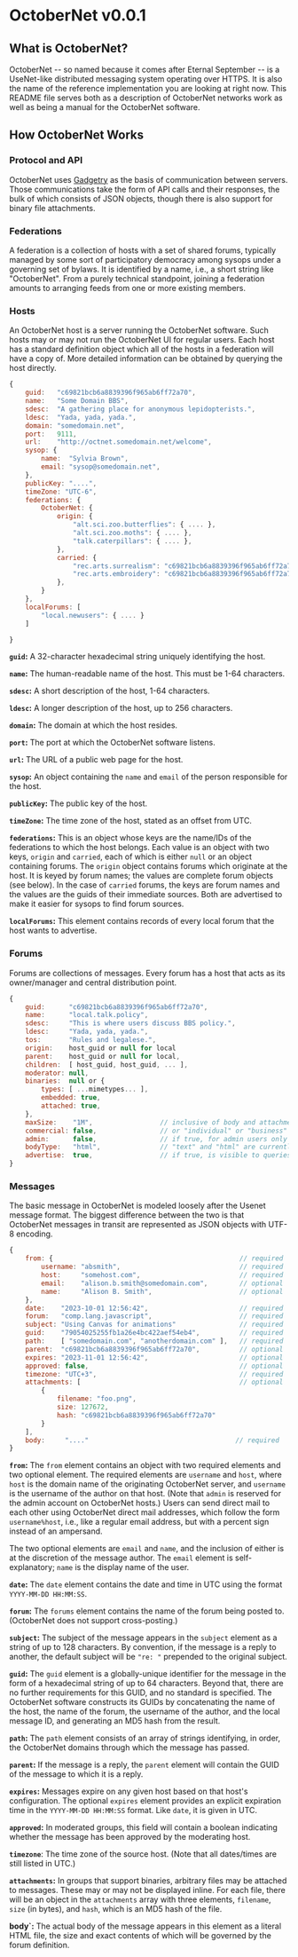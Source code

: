 # OctoberNet v0.0.1

## What is OctoberNet?

OctoberNet -- so named because it comes after Eternal September -- is a
UseNet-like distributed messaging system operating over HTTPS. It is also the
name of the reference implementation you are looking at right now. This README
file serves both as a description of OctoberNet networks work as well as being
a manual for the OctoberNet software.


## How OctoberNet Works

### Protocol and API

OctoberNet uses [Gadgetry](https://www.npmjs.com/package/gadgetry-api) as the
basis of communication between servers. Those communications take the form of
API calls and their responses, the bulk of which consists of JSON objects,
though there is also support for binary file attachments.

### Federations

A federation is a collection of hosts with a set of shared forums, typically
managed by some sort of participatory democracy among sysops under a governing
set of bylaws. It is identified by a name, i.e., a short string like
"OctoberNet". From a purely technical standpoint, joining a federation amounts
to arranging feeds from one or more existing members.


### Hosts

An OctoberNet host is a server running the OctoberNet software. Such hosts may
or may not run the OctoberNet UI for regular users. Each host has a standard
definition object which all of the hosts in a federation will have a copy of.
More detailed information can be obtained by querying the host directly.

```javascript
{
    guid:   "c69821bcb6a8839396f965ab6ff72a70",
    name:   "Some Domain BBS",
    sdesc:  "A gathering place for anonymous lepidopterists.",
    ldesc:  "Yada, yada, yada.",
    domain: "somedomain.net",
    port:   9111,
    url:    "http://octnet.somedomain.net/welcome",
    sysop: {
        name:  "Sylvia Brown",
        email: "sysop@somedomain.net",
    },
    publicKey: "....",
    timeZone: "UTC-6",
    federations: {
        OctoberNet: {
            origin: {
                "alt.sci.zoo.butterflies": { .... },
                "alt.sci.zoo.moths": { .... },
                "talk.caterpillars": { .... },
            },
            carried: {
                "rec.arts.surrealism": "c69821bcb6a8839396f965ab6ff72a70", // source guid
                "rec.arts.embroidery": "c69821bcb6a8839396f965ab6ff72a70",
            },
        }
    },
    localForums: [
        "local.newusers": { .... }
    ]

}
```

**`guid`:** A 32-character hexadecimal string uniquely identifying the host.

**`name`:** The human-readable name of the host. This must be 1-64 characters.

**`sdesc`:** A short description of the host, 1-64 characters.

**`ldesc`:** A longer description of the host, up to 256 characters.

**`domain`:** The domain at which the host resides.

**`port`:** The port at which the OctoberNet software listens.

**`url`:** The URL of a public web page for the host.

**`sysop`:** An object containing the `name` and `email` of the person
responsible for the host.

**`publicKey`:** The public key of the host.

**`timeZone`:** The time zone of the host, stated as an offset from UTC.

**`federations`:** This is an object whose keys are the name/IDs of the
federations to which the host belongs. Each value is an object with two keys,
`origin` and `carried`, each of which is either `null` or an object containing
forums. The `origin` object contains forums which originate at the host. It is
keyed by forum names; the values are complete forum objects (see below). In the
case of `carried` forums, the keys are forum names and the values are the guids
of their immediate sources. Both are advertised to make it easier for sysops to
find forum sources.

**`localForums`:** This element contains records of every local forum that the
host wants to advertise.

### Forums

Forums are collections of messages. Every forum has a host that acts as its
owner/manager and central distribution point.

```javascript
{
    guid:      "c69821bcb6a8839396f965ab6ff72a70",
    name:      "local.talk.policy",
    sdesc:     "This is where users discuss BBS policy.",
    ldesc:     "Yada, yada, yada.",
    tos:       "Rules and legalese.",
    origin:    host_guid or null for local
    parent:    host_guid or null for local,
    children:  [ host_guid, host_guid, ... ],
    moderator: null,
    binaries:  null or {
        types: [ ...mimetypes... ],
        embedded: true,
        attached: true,
    },
    maxSize:    "1M",                 // inclusive of body and attachments
    commercial: false,                // or "individual" or "business"
    admin:      false,                // if true, for admin users only
    bodyType:   "html",               // "text" and "html" are currently supported
    advertise:  true,                 // if true, is visible to queries.
}
```

### Messages

The basic message in OctoberNet is modeled loosely after the Usenet message
format. The biggest difference between the two is that OctoberNet messages in
transit are represented as JSON objects with UTF-8 encoding.

```javascript
{
    from: {                                               // required
        username: "absmith",                              // required
        host:     "somehost.com",                         // required
        email:    "alison.b.smith@somedomain.com",        // optional
        name:     "Alison B. Smith",                      // optional
    },
    date:    "2023-10-01 12:56:42",                       // required
    forum:   "comp.lang.javascript",                      // required
    subject: "Using Canvas for animations"                // required
    guid:    "79054025255fb1a26e4bc422aef54eb4",          // required
    path:    [ "somedomain.com", "anotherdomain.com" ],   // required
    parent:  "c69821bcb6a8839396f965ab6ff72a70",          // optional
    expires: "2023-11-01 12:56:42",                       // optional
    approved: false,                                      // optional
    timezone: "UTC+3",                                    // required
    attachments: [                                        // optional
        {
            filename: "foo.png",
            size: 127672,
            hash: "c69821bcb6a8839396f965ab6ff72a70"
        }
    ],
    body:     "...."                                     // required
}
```

**`from`:** The `from` element contains an object with two required elements and
two optional element. The required elements are `username` and `host`, where
`host` is the domain name of the originating OctoberNet server, and `username`
is the username of the author on that host. (Note that `admin` is reserved for
the admin account on OctoberNet hosts.) Users can send direct mail to each other
using OctoberNet direct mail addresses, which follow the form `username%host`,
i.e., like a regular email address, but with a percent sign instead of an
ampersand.

The two optional elements are `email` and `name`, and the inclusion of either is
at the discretion of the message author. The `email` element is
self-explanatory; `name` is the display name of the user.

**`date`:** The `date` element contains the date and time in UTC using the
format `YYYY-MM-DD HH:MM:SS`.

**`forum`:** The `forums` element contains the name of the forum being posted
to. (OctoberNet does not support cross-posting.)

**`subject`:** The subject of the message appears in the `subject` element as a
string of up to 128 characters. By convention, if the message is a reply to
another, the default subject will be `"re: "` prepended to the original subject.

**`guid`:** The `guid` element is a globally-unique identifier for the message
in the form of a hexadecimal string of up to 64 characters. Beyond that, there
are no further requirements for this GUID, and no standard is specified. The
OctoberNet software constructs its GUIDs by concatenating the name of the host,
the name of the forum, the username of the author, and the local message ID, and
generating an MD5 hash from the result.

**`path`:** The `path` element consists of an array of strings identifying, in
order, the OctoberNet domains through which the message has passed.

**`parent`:** If the message is a reply, the `parent` element will contain the
GUID of the message to which it is a reply.

**`expires`:** Messages expire on any given host based on that host's
configuration. The optional `expires` element provides an explicit expiration
time in the `YYYY-MM-DD HH:MM:SS` format. Like `date`, it is given in UTC.

**`approved`:** In moderated groups, this field will contain a boolean
indicating whether the message has been approved by the moderating host.

**`timezone`**: The time zone of the source host. (Note that all dates/times are
still listed in UTC.)

**`attachments`:** In groups that support binaries, arbitrary files may be
attached to messages. These may or may not be displayed inline. For each file,
there will be an object in the `attachments` array with three elements,
`filename`, `size` (in bytes), and `hash`, which is an MD5 hash of the file.

**body`:** The actual body of the message appears in this element as a literal
HTML file, the size and exact contents of which will be governed by the forum
definition.


<!--

Phase I - Login Module/Account Self-Management

    * Password specification
    * Mail templates
    * API/Primitives documentation

Phase II - Sysop Tools

    * User management
    * Configuration
    * Forum management
    * Font selection, local vs. content network

Phase III - User Tools

    * Account management
    * Newsreader

    Once the basic BBS is functioning, we have a public beta release.

Phase IV - Federations


Phase V - 2.0



Goals:

    * Store-and-forward message network similar to Usenet, but over HTTPS.
    * Defined more in the fashion of an API than of a protocol.
    * Decentralized
    * Includes a newsreader-like UI for users.
    * Support for inlineable binary attachments.
    * DMail

When a message is created, it is sent upstream until it reaches the newsgroup
origin. At each node, it is also sent downstream to all of the node's children
except for its origin path. This may be done immediately or at intervals defined
in the newsgroup manifesto.

In contrast, manifesto updates only go downward from the newsgroup origin.

Metagroups automatically covering the important tree relationships for admin
purposes.

Extensive, highly automated networking and federation support.

Admin polls.

----------------



-->
